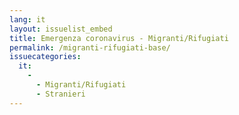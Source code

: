 ```yaml
---
lang: it
layout: issuelist_embed
title: Emergenza coronavirus - Migranti/Rifugiati
permalink: /migranti-rifugiati-base/
issuecategories: 
  it:
    - 
      - Migranti/Rifugiati
      - Stranieri
---
```

